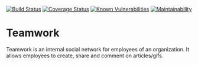 [![Build Status](https://travis-ci.com/kunsal/teamwork.svg?branch=develop)](https://travis-ci.com/kunsal/teamwork) 
[![Coverage Status](https://coveralls.io/repos/github/kunsal/teamwork/badge.svg?branch=develop)](https://coveralls.io/github/kunsal/teamwork?branch=develop) 
[![Known Vulnerabilities](https://snyk.io/test/github/kunsal/teamwork/badge.svg?targetFile=package.json)](https://snyk.io/test/github/kunsal/teamwork?targetFile=package.json)
[![Maintainability](https://api.codeclimate.com/v1/badges/2ea51a35ba540525cd7d/maintainability)](https://codeclimate.com/github/kunsal/teamwork/maintainability)

# Teamwork
Teamwork is an internal social network for employees of an organization. It allows employees to create, share and comment on articles/gifs.

# 
